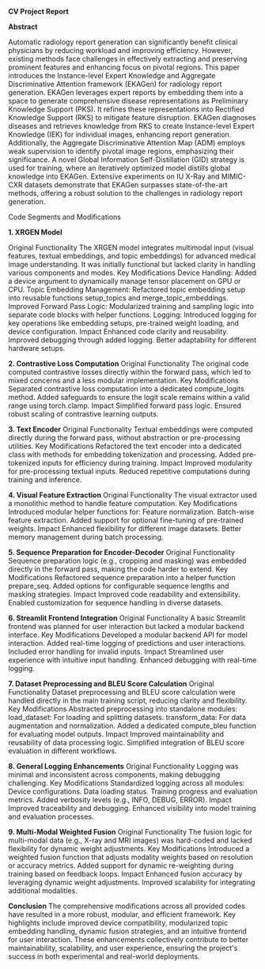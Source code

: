 **CV Project Report**

**Abstract**

Automatic radiology report generation can significantly benefit clinical physicians by reducing workload and improving efficiency. However, existing methods face challenges in effectively extracting and preserving prominent features and enhancing focus on pivotal regions. This paper introduces the Instance-level Expert Knowledge and Aggregate Discriminative Attention framework (EKAGen) for radiology report generation. EKAGen leverages expert reports by embedding them into a space to generate comprehensive disease representations as Preliminary Knowledge Support (PKS). It refines these representations into Rectified Knowledge Support (RKS) to mitigate feature disruption. EKAGen diagnoses diseases and retrieves knowledge from RKS to create Instance-level Expert Knowledge (IEK) for individual images, enhancing report generation.
Additionally, the Aggregate Discriminative Attention Map (ADM) employs weak supervision to identify pivotal image regions, emphasizing their significance. A novel Global Information Self-Distillation (GID) strategy is used for training, where an iteratively optimized model distills global knowledge into EKAGen. Extensive experiments on IU X-Ray and MIMIC-CXR datasets demonstrate that EKAGen surpasses state-of-the-art methods, offering a robust solution to the challenges in radiology report generation.


Code Segments and Modifications

**1. XRGEN Model**

Original Functionality
The XRGEN model integrates multimodal input (visual features, textual embeddings, and topic embeddings) for advanced medical image understanding. It was initially functional but lacked clarity in handling various components and modes.
Key Modifications
Device Handling: Added a device argument to dynamically manage tensor placement on GPU or CPU.
Topic Embedding Management: Refactored topic embedding setup into reusable functions setup_topics and merge_topic_embeddings.
Improved Forward Pass Logic: Modularized training and sampling logic into separate code blocks with helper functions.
Logging: Introduced logging for key operations like embedding setups, pre-trained weight loading, and device configuration.
Impact
Enhanced code clarity and reusability.
Improved debugging through added logging.
Better adaptability for different hardware setups.

**2. Contrastive Loss Computation**
Original Functionality
The original code computed contrastive losses directly within the forward pass, which led to mixed concerns and a less modular implementation.
Key Modifications
Separated contrastive loss computation into a dedicated compute_logits method.
Added safeguards to ensure the logit scale remains within a valid range using torch.clamp.
Impact
Simplified forward pass logic.
Ensured robust scaling of contrastive learning outputs.

**3. Text Encoder**
Original Functionality
Textual embeddings were computed directly during the forward pass, without abstraction or pre-processing utilities.
Key Modifications
Refactored the text encoder into a dedicated class with methods for embedding tokenization and processing.
Added pre-tokenized inputs for efficiency during training.
Impact
Improved modularity for pre-processing textual inputs.
Reduced repetitive computations during training and inference.

**4. Visual Feature Extraction**
Original Functionality
The visual extractor used a monolithic method to handle feature computation.
Key Modifications
Introduced modular helper functions for:
Feature normalization.
Batch-wise feature extraction.
Added support for optional fine-tuning of pre-trained weights.
Impact
Enhanced flexibility for different image datasets.
Better memory management during batch processing.

**5. Sequence Preparation for Encoder-Decoder**
Original Functionality
Sequence preparation logic (e.g., cropping and masking) was embedded directly in the forward pass, making the code harder to extend.
Key Modifications
Refactored sequence preparation into a helper function prepare_seq.
Added options for configurable sequence lengths and masking strategies.
Impact
Improved code readability and extensibility.
Enabled customization for sequence handling in diverse datasets.

**6. Streamlit Frontend Integration**
Original Functionality
A basic Streamlit frontend was planned for user interaction but lacked a modular backend interface.
Key Modifications
Developed a modular backend API for model interaction.
Added real-time logging of predictions and user interactions.
Included error handling for invalid inputs.
Impact
Streamlined user experience with intuitive input handling.
Enhanced debugging with real-time logging.

**7. Dataset Preprocessing and BLEU Score Calculation**
Original Functionality
Dataset preprocessing and BLEU score calculation were handled directly in the main training script, reducing clarity and flexibility.
Key Modifications
Abstracted preprocessing into standalone modules:
load_dataset: For loading and splitting datasets.
transform_data: For data augmentation and normalization.
Added a dedicated compute_bleu function for evaluating model outputs.
Impact
Improved maintainability and reusability of data processing logic.
Simplified integration of BLEU score evaluation in different workflows.

**8. General Logging Enhancements**
Original Functionality
Logging was minimal and inconsistent across components, making debugging challenging.
Key Modifications
Standardized logging across all modules:
Device configurations.
Data loading status.
Training progress and evaluation metrics.
Added verbosity levels (e.g., INFO, DEBUG, ERROR).
Impact
Improved traceability and debugging.
Enhanced visibility into model training and evaluation processes.

**9. Multi-Modal Weighted Fusion**
Original Functionality
The fusion logic for multi-modal data (e.g., X-ray and MRI images) was hard-coded and lacked flexibility for dynamic weight adjustments.
Key Modifications
Introduced a weighted fusion function that adjusts modality weights based on resolution or accuracy metrics.
Added support for dynamic re-weighting during training based on feedback loops.
Impact
Enhanced fusion accuracy by leveraging dynamic weight adjustments.
Improved scalability for integrating additional modalities.

**Conclusion**
The comprehensive modifications across all provided codes have resulted in a more robust, modular, and efficient framework. Key highlights include improved device compatibility, modularized topic embedding handling, dynamic fusion strategies, and an intuitive frontend for user interaction. These enhancements collectively contribute to better maintainability, scalability, and user experience, ensuring the project's success in both experimental and real-world deployments.

